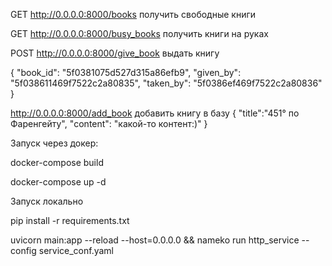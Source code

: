 GET http://0.0.0.0:8000/books
получить свободные книги


GET http://0.0.0.0:8000/busy_books
получить  книги на руках


POST http://0.0.0.0:8000/give_book  выдать книгу

{
	"book_id": "5f0381075d527d315a86efb9",
	"given_by": "5f038611469f7522c2a80835",
	"taken_by": "5f0386ef469f7522c2a80836"
}


http://0.0.0.0:8000/add_book  добавить книгу в базу
{
	"title":"451° по Фаренгейту",
	"content": "какой-то контент:)"
}



Запуск через докер:

docker-compose build

docker-compose up -d



Запуск локально

pip install -r requirements.txt

uvicorn main:app --reload --host=0.0.0.0 && nameko run http_service --config service_conf.yaml